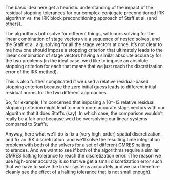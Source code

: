 The basic idea here get a heuristic understanding of the impact of the residual stopping tolerances for our complex-conjugate preconditioned IRK algorithm vs. the IRK block preconditioning approach of Staff et al. (and others).

The algorithms both solve for different things, with ours solving for the linear combination of stage vectors via a sequence of nested solves, and the Staff et al. alg. solving for all the stage vectors at once. It’s not clear to me how one should impose a stopping criterion that ultimately leads to the linear combination of stage vectors having a similar absolute accuracy for the two problems (in the ideal case, we’d like to impose an absolute stopping criterion for each that means that we just reach the discretization error of the IRK method). 

This is also further complicated if we used a relative residual-based stopping criterion because the zero initial guess leads to different initial residual norms for the two different approaches. 

So, for example, I’m concerned that imposing a 10^-13 relative residual stopping criterion might lead to much more accurate stage vectors with our algorithm that it does Staff’s (say). In which case, the comparison wouldn’t really be a fair one because we’d be oversolving our linear systems compared to Staff’s. 


Anyway, here what we'll do is fix a (very high-order) spatial discretization, and fix an IRK discretization, and we'll solve the resulting time integration problem with both of the solvers for a set of different GMRES halting tolerances. And we want to see if both of the algorithms require a similar GMRES halting tolerance to reach the discretization error.
(The reason we use high-order accuracy is so that we get a small discretization error such that we have to solve the linear systems accurately and we can therefore cleanly see the effect of a halting tolerance that is not small enough).